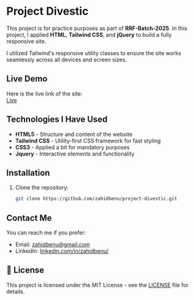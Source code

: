 # Project Divestic

This project is for practice purposes as part of **RRF-Batch-2025**. In this project, I applied **HTML**, **Tailwind CSS**, and **jQuery** to build a fully responsive site. 

I utilized Tailwind's responsive utility classes to ensure the site works seamlessly across all devices and screen sizes.

## Live Demo

Here is the live link of the site:  
[Live](https://zahidbenu.github.io/project-divestic/)

## Technologies I Have Used

- **HTML5** - Structure and content of the website
- **Tailwind CSS** - Utility-first CSS framework for fast styling
- **CSS3** - Applied a bit for mandatory purposes
- **Jquery** - Interactive elements and functionality

## Installation
1. Clone the repository:
   ```bash
   git clone https://github.com/zahidbenu/project-divestic.git

## Contact Me

You can reach me if you prefer:

- Email: [zahidbenu@gmail.com](mailto:zahidbenu@gmail.com)
- LinkedIn: [linkedin.com/in/zahidbenu/](https://www.linkedin.com/in/zahidbenu/)

## 📜 License

This project is licensed under the MIT License - see the [LICENSE](LICENSE) file for details.
